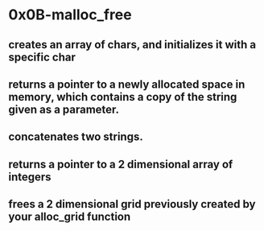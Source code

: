 # 0x0B-malloc_free
## creates an array of chars, and initializes it with a specific char
## returns a pointer to a newly allocated space in memory, which contains a copy of the string given as a parameter.
## concatenates two strings.
## returns a pointer to a 2 dimensional array of integers
## frees a 2 dimensional grid previously created by your alloc_grid function
